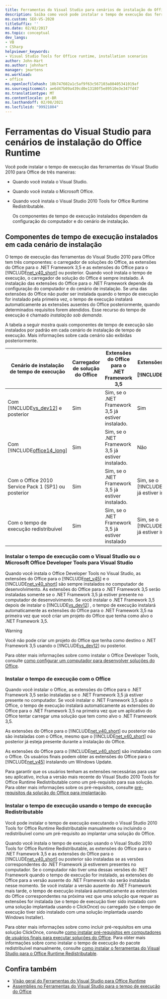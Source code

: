 ```yaml
---
title: Ferramentas do Visual Studio para cenários de instalação do Office Runtime
description: Saiba como você pode instalar o tempo de execução das ferramentas do Visual Studio 2010 para Office. Este artigo descreve três cenários de instalação.
ms.custom: SEO-VS-2020
titleSuffix: ''
ms.date: 02/02/2017
ms.topic: conceptual
dev_langs:
- VB
- CSharp
helpviewer_keywords:
- Visual Studio Tools for Office runtime, installation scenarios
author: John-Hart
ms.author: johnhart
manager: jmartens
ms.workload:
- office
ms.openlocfilehash: 10b747602a1c5af9f63c567103a80405341019af
ms.sourcegitcommit: ae6d47b09a439cd0e13180f5e89510e3e347fd47
ms.translationtype: MT
ms.contentlocale: pt-BR
ms.lasthandoff: 02/08/2021
ms.locfileid: "99921804"
---
```

# <a name="visual-studio-tools-for-office-runtime-installation-scenarios"></a>Ferramentas do Visual Studio para cenários de instalação do Office Runtime
  Você pode instalar o tempo de execução das ferramentas do Visual Studio 2010 para Office de três maneiras:

- Quando você instala o Visual Studio.

- Quando você instala o Microsoft Office.

- Quando você instala o Visual Studio 2010 Tools for Office Runtime Redistributable.

  Os componentes de tempo de execução instalados dependem da configuração do computador e do cenário de instalação.

## <a name="runtime-components-that-are-installed-in-each-installation-scenario"></a>Componentes de tempo de execução instalados em cada cenário de instalação
 O tempo de execução das ferramentas do Visual Studio 2010 para Office tem três componentes: o carregador de soluções do Office, as extensões do Office para o .NET Framework 3,5 e as extensões do Office para o [!INCLUDE[net_v40_short](../sharepoint/includes/net-v40-short-md.md)] ou posterior. Quando você instala o tempo de execução, o carregador de solução do Office é sempre instalado. A instalação das extensões do Office para o .NET Framework depende da configuração do computador e do cenário de instalação. Se uma das extensões do Office não puder ser instalada quando o tempo de execução for instalado pela primeira vez, o tempo de execução instalará automaticamente as extensões ausentes do Office posteriormente, quando determinados requisitos forem atendidos. Esse recurso do tempo de execução é chamado *instalação sob demanda*.

 A tabela a seguir mostra quais componentes de tempo de execução são instalados por padrão em cada cenário de instalação de tempo de execução. Mais informações sobre cada cenário são exibidas posteriormente.

|Cenário de instalação de tempo de execução|Carregador de solução do Office|Extensões do Office para o .NET Framework 3,5|Extensões do Office para o [!INCLUDE[net_v40_short](../sharepoint/includes/net-v40-short-md.md)]|Extensões do Office para o [!INCLUDE[net_v45](../vsto/includes/net-v45-md.md)]|
|-----------------------------------|----------------------------|--------------------------------------------------| - |---------------------------------------------------------------------------|
|Com [!INCLUDE[vs_dev12](../vsto/includes/vs-dev12-md.md)] e posterior|Sim|Sim, se o .NET Framework 3,5 já estiver instalado.|Sim|Sim|
|Com [!INCLUDE[office14_long](../vsto/includes/office14-long-md.md)]|Sim|Sim, se o .NET Framework 3,5 já estiver instalado.|Não|Não|
|Com o Office 2010 Service Pack 1 (SP1) ou posterior|Sim|Sim, se o .NET Framework 3,5 já estiver instalado.|Sim, se o [!INCLUDE[net_v40_short](../sharepoint/includes/net-v40-short-md.md)] já estiver instalado.|Não|
|Com o tempo de execução redistribuível|Sim|Sim, se o .NET Framework 3,5 já estiver instalado|Sim, se o [!INCLUDE[net_v40_short](../sharepoint/includes/net-v40-short-md.md)] já estiver instalado.|Sim, se o [!INCLUDE[net_v45](../vsto/includes/net-v45-md.md)] já estiver instalado.|

### <a name="install-the-runtime-with-visual-studio-or-the-microsoft-office-developer-tools-for-visual-studio"></a>Instalar o tempo de execução com o Visual Studio ou o Microsoft Office Developer Tools para Visual Studio
 Quando você instala o Office Developer Tools no Visual Studio, as extensões do Office para o [!INCLUDE[net_v45](../vsto/includes/net-v45-md.md)] e o [!INCLUDE[net_v40_short](../sharepoint/includes/net-v40-short-md.md)] são sempre instalados no computador de desenvolvimento. As extensões do Office para o .NET Framework 3,5 serão instaladas somente se o .NET Framework 3,5 já estiver presente no computador de desenvolvimento. Se você instalar o .NET Framework 3,5 depois de instalar o [!INCLUDE[vs_dev12](../vsto/includes/vs-dev12-md.md)] , o tempo de execução instalará automaticamente as extensões do Office para o .NET Framework 3,5 na primeira vez que você criar um projeto do Office que tenha como alvo o .NET Framework 3,5.

> [!WARNING]
> Você não pode criar um projeto do Office que tenha como destino o .NET Framework 3,5 usando o [!INCLUDE[vs_dev12](../vsto/includes/vs-dev12-md.md)] ou posterior.

 Para obter mais informações sobre como instalar o Office Developer Tools, consulte [como configurar um computador para desenvolver soluções do Office](../vsto/how-to-configure-a-computer-to-develop-office-solutions.md).

### <a name="install-the-runtime-with-office"></a>Instalar o tempo de execução com o Office
 Quando você instalar o Office, as extensões do Office para o .NET Framework 3,5 serão instaladas se o .NET Framework 3,5 já estiver presente no computador. Se você instalar o .NET Framework 3,5 após o Office, o tempo de execução instalará automaticamente as extensões do Office para o .NET Framework 3,5 na primeira vez que um aplicativo do Office tentar carregar uma solução que tem como alvo o .NET Framework 3,5.

 As extensões do Office para o [!INCLUDE[net_v40_short](../sharepoint/includes/net-v40-short-md.md)] ou posterior não são instaladas com o Office, mesmo que o [!INCLUDE[net_v40_short](../sharepoint/includes/net-v40-short-md.md)] ou posterior já esteja presente durante a instalação do Office.

 As extensões do Office para o [!INCLUDE[net_v40_short](../sharepoint/includes/net-v40-short-md.md)] são instaladas com o Office. Os usuários finais podem obter as extensões do Office para o [!INCLUDE[net_v45](../vsto/includes/net-v45-md.md)] instalando um Windows Update.

 Para garantir que os usuários tenham as extensões necessárias para usar seu aplicativo, inclua a versão mais recente do Visual Studio 2010 Tools for Office Runtime Redistributable como um pré-requisito para sua solução. Para obter mais informações sobre os pré-requisitos, consulte [pré-requisitos da solução do Office para implantação](/previous-versions/bb608617(v=vs.110)).

### <a name="install-the-runtime-by-using-the-runtime-redistributable"></a>Instalar o tempo de execução usando o tempo de execução Redistributable
 Você pode instalar o tempo de execução executando o Visual Studio 2010 Tools for Office Runtime Redistributable manualmente ou incluindo o redistribuível como um pré-requisito ao implantar uma solução do Office.

 Quando você instala o tempo de execução usando o Visual Studio 2010 Tools for Office Runtime Redistributable, as extensões do Office para o .NET Framework 3,5 e as extensões do Office para o [!INCLUDE[net_v40_short](../sharepoint/includes/net-v40-short-md.md)] ou posterior são instaladas se as versões correspondentes do .NET Framework já estiverem presentes no computador. Se o computador não tiver uma dessas versões do .NET Framework quando o tempo de execução for instalado, as extensões do Office para a versão ausente do .NET Framework não serão instaladas nesse momento. Se você instalar a versão ausente do .NET Framework mais tarde, o tempo de execução instalará automaticamente as extensões do Office correspondentes na próxima vez que uma solução que requer as extensões for instalada (se o tempo de execução tiver sido instalado com uma solução implantada usando o ClickOnce) ou carregado (se o tempo de execução tiver sido instalado com uma solução implantada usando Windows Installer).

 Para obter mais informações sobre como incluir pré-requisitos em uma solução ClickOnce, consulte [como instalar pré-requisitos em computadores de usuários finais para executar soluções do Office](/previous-versions/bb608608(v=vs.110)). Para obter mais informações sobre como instalar o tempo de execução do pacote redistribuível manualmente, consulte [como instalar o ferramentas do Visual Studio para o Office Runtime Redistributable](../vsto/how-to-install-the-visual-studio-tools-for-office-runtime-redistributable.md).

## <a name="see-also"></a>Confira também
- [Visão geral do Ferramentas do Visual Studio para Office Runtime](../vsto/visual-studio-tools-for-office-runtime-overview.md)
- [Assemblies no Ferramentas do Visual Studio para o tempo de execução do Office](../vsto/assemblies-in-the-visual-studio-tools-for-office-runtime.md)